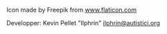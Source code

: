 Icon made by Freepik from www.flaticon.com

Developper: Kevin Pellet "Ilphrin" <ilphrin@autistici.org>
